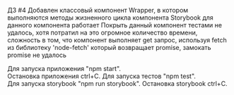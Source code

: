 ДЗ #4
Добавлен классовый компонент Wrapper, в котором выполняются методы жизненного цикла компонента
Storybook для данного компонента работает
Покрыть данный компонент тестами не удалось, хотя потратил на это огромное количество времени, сложность в том, что компонент
выполняет get запрос, используя fetch из библиотеку 'node-fetch' который возвращает promise, замокать promise не удалось



Для запуска приложения "npm start".  
Остановка приложения ctrl+C. 
Для запуска тестов "npm test".  
Для запуска storybook "npm run storybook".
Остановка storybook ctrl+C.    
